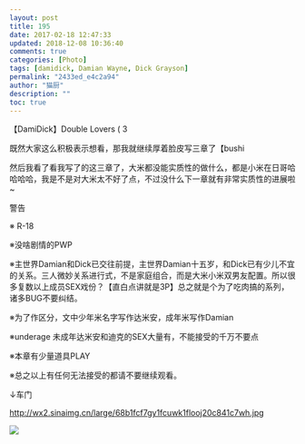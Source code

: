```yaml
---
layout: post
title: 195
date: 2017-02-18 12:47:33
updated: 2018-12-08 10:36:40
comments: true
categories: [Photo]
tags: [damidick, Damian Wayne, Dick Grayson]
permalink: "2433ed_e4c2a94"
author: "猫厨"
description: ""
toc: true
---
```


<p>【DamiDick】Double Lovers ( 3</p> 
<p>既然大家这么积极表示想看，那我就继续厚着脸皮写三章了【bushi<br /></p> 
<p>然后我看了看我写了的这三章了，大米都没能实质性的做什么，都是小米在日哥哈哈哈哈，我是不是对大米太不好了点，不过没什么下一章就有非常实质性的进展啦~</p> 
<p>警告</p> 
<p>※ R-18</p> 
<p>※没啥剧情的PWP</p> 
<p>※主世界Damian和Dick已交往前提，主世界Damian十五岁，和Dick已有少儿不宜的关系。三人微妙关系进行式，不是家庭组合，而是大米小米双男友配置。所以很多复数以上成员SEX戏份？【直白点讲就是3P】总之就是个为了吃肉搞的系列，诸多BUG不要纠结。</p> 
<p>※为了作区分，文中少年米名字写作达米安，成年米写作Damian</p> 
<p>※underage 未成年达米安和迪克的SEX大量有，不能接受的千万不要点</p> 
<p>※本章有少量道具PLAY</p> 
<p>※总之以上有任何无法接受的都请不要继续观看。</p> 
<p>↓车门</p> 
<p><a rel="nofollow" href="http://wx2.sinaimg.cn/large/68b1fcf7gy1fcuwk1flooj20c841c7wh.jpg" target="_blank"  >http://wx2.sinaimg.cn/large/68b1fcf7gy1fcuwk1flooj20c841c7wh.jpg</a><br /></p>

![](https://nos.netease.com/imglf0/img/cVZNdzJtQk9JV2ZLa3BBSEM2R1VsRDQvdFVHUFFwdEJGcWNKYlY1S0xCWXRVRlplUnNxSG5BPT0.jpg)